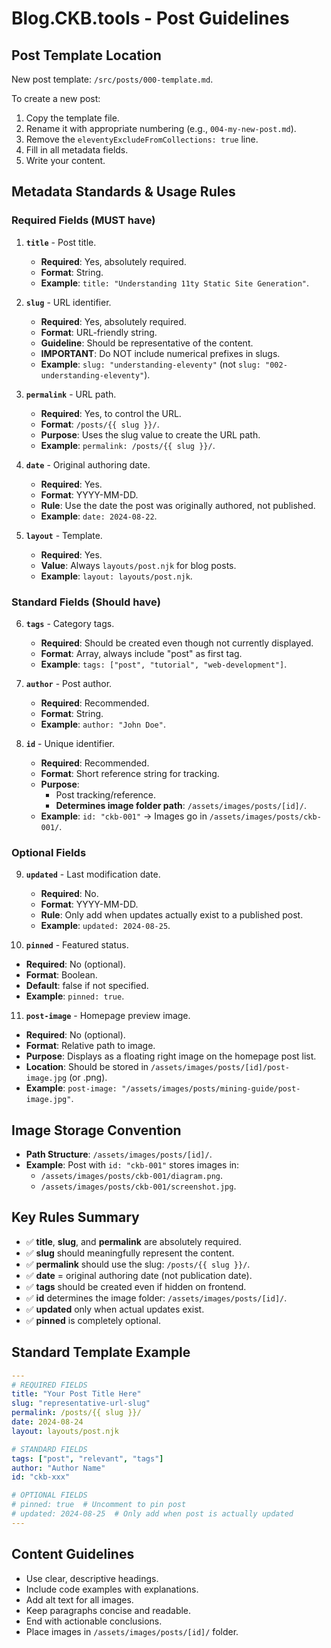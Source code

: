 # Blog.CKB.tools - Post Guidelines

## Post Template Location

New post template: `/src/posts/000-template.md`.

To create a new post:
1. Copy the template file.
2. Rename it with appropriate numbering (e.g., `004-my-new-post.md`).
3. Remove the `eleventyExcludeFromCollections: true` line.
4. Fill in all metadata fields.
5. Write your content.

## Metadata Standards & Usage Rules

### Required Fields (MUST have)
1. **`title`** - Post title.
   - **Required**: Yes, absolutely required.
   - **Format**: String.
   - **Example**: `title: "Understanding 11ty Static Site Generation"`.

2. **`slug`** - URL identifier.
   - **Required**: Yes, absolutely required.
   - **Format**: URL-friendly string.
   - **Guideline**: Should be representative of the content.
   - **IMPORTANT**: Do NOT include numerical prefixes in slugs.
   - **Example**: `slug: "understanding-eleventy"` (not `slug: "002-understanding-eleventy"`).

3. **`permalink`** - URL path.
   - **Required**: Yes, to control the URL.
   - **Format**: `/posts/{{ slug }}/`.
   - **Purpose**: Uses the slug value to create the URL path.
   - **Example**: `permalink: /posts/{{ slug }}/`.

4. **`date`** - Original authoring date.
   - **Required**: Yes.
   - **Format**: YYYY-MM-DD.
   - **Rule**: Use the date the post was originally authored, not published.
   - **Example**: `date: 2024-08-22`.

5. **`layout`** - Template.
   - **Required**: Yes.
   - **Value**: Always `layouts/post.njk` for blog posts.
   - **Example**: `layout: layouts/post.njk`.

### Standard Fields (Should have)
6. **`tags`** - Category tags.
   - **Required**: Should be created even though not currently displayed.
   - **Format**: Array, always include "post" as first tag.
   - **Example**: `tags: ["post", "tutorial", "web-development"]`.

7. **`author`** - Post author.
   - **Required**: Recommended.
   - **Format**: String.
   - **Example**: `author: "John Doe"`.

8. **`id`** - Unique identifier.
   - **Required**: Recommended.
   - **Format**: Short reference string for tracking.
   - **Purpose**: 
     - Post tracking/reference.
     - **Determines image folder path**: `/assets/images/posts/[id]/`.
   - **Example**: `id: "ckb-001"` → Images go in `/assets/images/posts/ckb-001/`.

### Optional Fields
9. **`updated`** - Last modification date.
   - **Required**: No.
   - **Format**: YYYY-MM-DD.
   - **Rule**: Only add when updates actually exist to a published post.
   - **Example**: `updated: 2024-08-25`.

10. **`pinned`** - Featured status.
   - **Required**: No (optional).
   - **Format**: Boolean.
   - **Default**: false if not specified.
   - **Example**: `pinned: true`.

11. **`post-image`** - Homepage preview image.
   - **Required**: No (optional).
   - **Format**: Relative path to image.
   - **Purpose**: Displays as a floating right image on the homepage post list.
   - **Location**: Should be stored in `/assets/images/posts/[id]/post-image.jpg` (or .png).
   - **Example**: `post-image: "/assets/images/posts/mining-guide/post-image.jpg"`.

## Image Storage Convention

- **Path Structure**: `/assets/images/posts/[id]/`.
- **Example**: Post with `id: "ckb-001"` stores images in:
  - `/assets/images/posts/ckb-001/diagram.png`.
  - `/assets/images/posts/ckb-001/screenshot.jpg`.

## Key Rules Summary

- ✅ **title**, **slug**, and **permalink** are absolutely required.
- ✅ **slug** should meaningfully represent the content.
- ✅ **permalink** should use the slug: `/posts/{{ slug }}/`.
- ✅ **date** = original authoring date (not publication date).
- ✅ **tags** should be created even if hidden on frontend.
- ✅ **id** determines the image folder: `/assets/images/posts/[id]/`.
- ✅ **updated** only when actual updates exist.
- ✅ **pinned** is completely optional.

## Standard Template Example

```yaml
---
# REQUIRED FIELDS
title: "Your Post Title Here"
slug: "representative-url-slug"
permalink: /posts/{{ slug }}/
date: 2024-08-24
layout: layouts/post.njk

# STANDARD FIELDS
tags: ["post", "relevant", "tags"]
author: "Author Name"
id: "ckb-xxx"

# OPTIONAL FIELDS
# pinned: true  # Uncomment to pin post
# updated: 2024-08-25  # Only add when post is actually updated
---
```

## Content Guidelines

- Use clear, descriptive headings.
- Include code examples with explanations.
- Add alt text for all images.
- Keep paragraphs concise and readable.
- End with actionable conclusions.
- Place images in `/assets/images/posts/[id]/` folder.